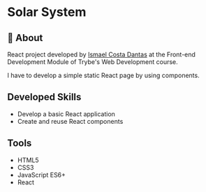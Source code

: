 # Solar System

## :page_with_curl: About

React project developed by [Ismael Costa Dantas](https://www.linkedin.com/in/ismaeldantas/) at the Front-end Development Module of Trybe's Web Development course.

I have to develop a simple static React page by using components.

## Developed Skills

* Develop a basic React application
* Create and reuse React components

## Tools

* HTML5
* CSS3
* JavaScript ES6+
* React
